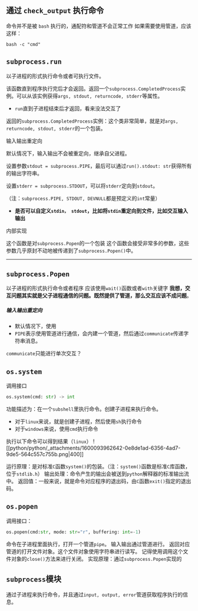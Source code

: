 
## 通过 `check_output` 执行命令

命令并不是被 `bash` 执行的，通配符和管道不会正常工作
如果需要使用管道，应该这样：

```shell
bash -c "cmd"
```


## `subprocess.run`

以子进程的形式执行命令或者可执行文件。

该函数直到程序执行完后才会返回。返回一个`subprocess.CompletedProcess`实例。可以从该实例获得`args, stdout, returncode, stderr`等属性。

- `run`直到子进程结束后才返回，看来没法交互了

返回的`subprocess.CompletedProcess`实例：这个类非常简单，就是对`args, returncode, stdout, stderr`的一个包装。

输入输出重定向

默认情况下，输入输出不会被重定向，继承自父进程。

设置参数`stdout = subprocess.PIPE`，最后可以通过`run().stdout: str`获得所有的输出字符串。

设置`stderr = subprocess.STDOUT`，可以将`stderr`定向到`stdout`。

（注：`subprocess.PIPE, STDOUT, DEVNULL`都是预定义的`int`常量）

- **是否可以自定义`stdin， stdout`，比如将`stdin`重定向到文件，比如交互输入输出**

内部实现

这个函数是对`subprocess.Popen`的一个包装
这个函数会接受非常多的参数，这些参数几乎原封不动地被传递到了`subprocess.Popen()`中。

---

## `subprocess.Popen`
以子进程的形式执行命令或者程序
应该使用`wait()`函数或者`with`关键字
**我想，交互问题其实就是父子进程通信的问题。既然提供了管道，那么交互应该不成问题**。
##### 输入输出重定向

- 默认情况下，使用
- `PIPE`表示使用管道进行通信，会内建一个管道，然后通过`communicate`传递字符串消息。

`communicate`只能进行单次交互？


## `os.system`
调用接口
```python
os.system(cmd: str) -> int
```
功能描述为：在一个`subshell`里执行命令。创建子进程来执行命令。

- 对于`linux`来说，就是创建子进程，然后使用`sh`执行命令
- 对于`windows`来说，使用`cmd`执行命令

执行以下命令可以得到结果（`linux`）
![[python/python/_attachments/1600093962642-0e8de1ad-6356-4ad7-9de5-564c557c755b.png|400]]


运行原理：是对标准`C`函数`system()`的包装。（注：`system()`函数是标准`C`库函数，位于`stdlib.h`）
输出处理：命令产生的输出会被送到`python`解释器的标准输出流中。
返回值：一般来说，就是命令对应程序的退出码，由`C`函数`exit()`指定的退出码。

## `os.popen`
调用接口：
```python
os.popen(cmd:str, mode: str="r", buffering: int=-1)
```
命令在子进程里面执行，打开一个管道`pipe`。
输入输出通过管道进行。
返回对应管道的打开文件对象。这个文件对象使用字符串进行读写。
记得使用调用这个文件对象的`close()`方法来进行关闭。
实现原理：通过`subprocess.Popen`实现的

## `subprocess`模块
通过子进程来执行命令，并且通过`input, output, error`管道获取程序执行的信息。

